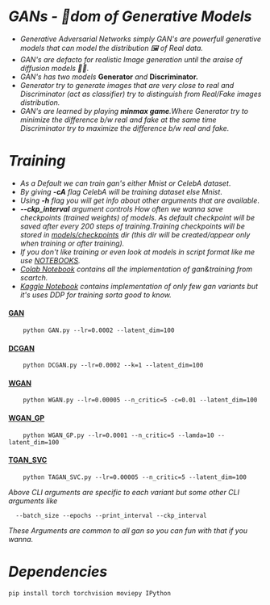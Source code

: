 # *GANs - 👑dom of Generative Models*
  * *Generative Adversarial Networks simply GAN's are powerfull generative models that can model the distribution 🖼 of Real data.*
  * *GAN's are defacto for realistic Image generation until the araise of diffusion models 🧠🦾.*
  * *GAN's has two models* **Generator** *and* **Discriminator.** 
  * *Generator try to generate images that are very close to real and Discriminator (act as classifier) try to distinguish from Real/Fake images distribution.*
  * *GAN's are learned by playing **minmax game**.Where Generator try to minimize the difference b/w real and fake at the same time Discriminator try to maximize the difference b/w real and fake.*
    
# *Training*
   * *As a Default we can train gan's either Mnist or CelebA dataset*.
   * *By giving **-cA** flag CelebA will be training dataset else Mnist*.
   * *Using **-h** flag you will get info about other arguments that are available*.
   * ***--ckp_interval** argument controls How often we wanna save checkpoints (trained weights) of models. As default checkpoint will be saved after every 200 steps of training.Training checkpoints will be stored in [models/checkpoints](models/checkpoints) dir (this dir will be created/appear only when training or after training).*
   * *If you don't like training or even look at models in script format like me use [NOTEBOOKS](notebooks).*
   * *[Colab Notebook](notebooks/colab_gans) contains all the implementation of gan&training from scartch.*
   * *[Kaggle Notebook](notebooks/kaggle_gans) contains implementation of only few gan variants but it's uses DDP for training sorta good to know.*
   #### [GAN](models/gan/GAN.py)   
        python GAN.py --lr=0.0002 --latent_dim=100   
   #### [DCGAN](models/dcgan/DCGAN.py)
        python DCGAN.py --lr=0.0002 --k=1 --latent_dim=100
   #### [WGAN](models/wgan/WGAN.py)
        python WGAN.py --lr=0.00005 --n_critic=5 -c=0.01 --latent_dim=100
   #### [WGAN_GP](models/wgan_gp/WGAN_GP.py)
        python WGAN_GP.py --lr=0.0001 --n_critic=5 --lamda=10 --latent_dim=100
   #### [TGAN_SVC](models/tgan_svc/TGAN_SVC.py)
        python TAGAN_SVC.py --lr=0.00005 --n_critic=5 --latent_dim=100

  *Above CLI arguments are specific to each variant but some other CLI arguments like*

      --batch_size --epochs --print_interval --ckp_interval 

  *These Arguments are common to all gan so you can fun with that if you wanna.*

       

# *Dependencies*
    pip install torch torchvision moviepy IPython
